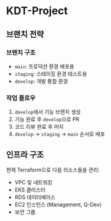 # KDT-Project

## 브랜치 전략

### 브랜치 구조
- `main`: 프로덕션 환경 배포용
- `staging`: 스테이징 환경 테스트용  
- `develop`: 개발 통합 환경

### 작업 플로우
1. `develop`에서 기능 브랜치 생성
2. 기능 완료 후 `develop`으로 PR
3. 코드 리뷰 완료 후 머지
4. `develop` → `staging` → `main` 순서로 배포

## 인프라 구조

현재 Terraform으로 다음 리소스들을 관리:
- VPC 및 네트워킹
- EKS 클러스터
- RDS 데이터베이스
- EC2 인스턴스 (Management, Q-Dev)
- 보안 그룹
